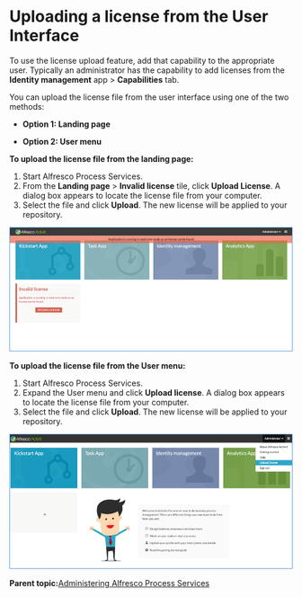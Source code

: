 # Uploading a license from the User Interface

To use the license upload feature, add that capability to the appropriate user. Typically an administrator has the capability to add licenses from the **Identity management** app \> **Capabilities** tab.

You can upload the license file from the user interface using one of the two methods:

-   **Option 1: Landing page**

-   **Option 2: User menu**


**To upload the license file from the landing page:**

1.  Start Alfresco Process Services.
2.  From the **Landing page** \> **Invalid license** tile, click **Upload License**. A dialog box appears to locate the license file from your computer.
3.  Select the file and click **Upload**. The new license will be applied to your repository.

![images/Landingpagelicense.png](../images/Landingpagelicense.png)

**To upload the license file from the User menu:**

1.  Start Alfresco Process Services.
2.  Expand the User menu and click **Upload license**. A dialog box appears to locate the license file from your computer.
3.  Select the file and click **Upload**. The new license will be applied to your repository.

![images/Uploadlicense.png](../images/Uploadlicense.png)

**Parent topic:**[Administering Alfresco Process Services](../topics/adminGuide.md)


